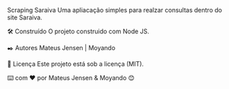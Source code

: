 Scraping Saraiva
Uma apliacação simples para realzar consultas dentro do site Saraiva.

🛠️ Construído
O projeto construido com Node JS.

✒️ Autores
Mateus Jensen | Moyando

📄 Licença
Este projeto está sob a licença (MIT).

⌨️ com ❤️ por Mateus Jensen & Moyando 😊
